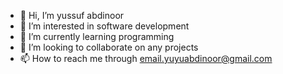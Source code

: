 - 👋 Hi, I’m yussuf abdinoor
- 👀 I’m interested in software development
- 🌱 I’m currently learning programming
- 💞️ I’m looking to collaborate on any projects
- 📫 How to reach me through email.yuyuabdinoor@gmail.com


<!---
yuyuabdinoor/yuyuabdinoor is a ✨ special ✨ repository because its `README.md` (this file) appears on your GitHub profile.
You can click the Preview link to take a look at your changes.
--->
